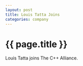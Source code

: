 ```yaml
---
layout: post
title: Louis Tatta Joins
categories: company
---
```


{{ page.title }}
================

Louis Tatta joins The C++ Alliance.

